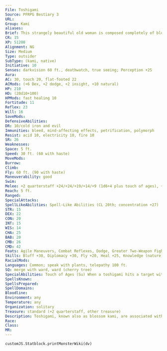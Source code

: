 ```yaml
---
File: Toshigami
Source: PFRPG Bestiary 3
URL: 
Group: Kami
aliases: 
Brief: This strangely beautiful old woman is composed completely of blossoms, bark, and antlerlike branches.
CR: 15
XP: 51200
Alignment: NG
Size: Medium
Type: outsider
SubType: (kami, native)
Initiative: 10
Senses: darkvision 60 ft., deathwatch, true seeing; Perception +25
Aura: 
AC: 30, touch 20, flat-footed 22
ACMods: (+6 Dex, +2 dodge, +2 insight, +10 natural)
HP: 210
HD: (20d10+100)
HPMods: fast healing 10
Fortitude: 11
Reflex: 23
Will: 16
SaveMods: 
DefensiveAbilities: 
DR: 10/cold iron and evil
Immunities: bleed, mind-affecting effects, petrification, polymorph
Resist: acid 10, electricity 10, fire 10
SR: 26
Weaknesses: 
Space: 5 ft.
Speed: 30 ft. (60 with haste)
MoveMods: 
Burrow: 
Climb: 
Fly: 60 ft. (90 with haste)
Maneuverability: good
Swim: 
Melee: +2 quarterstaff +24/+24/+19/+14/+9 (1d6+4 plus touch of ages), +2 quarterstaff +24/+19/+14 (1d6+3 plus touch of ages) or   touch +23 (touch of ages)
Reach: 5 ft.
Ranged: 
SpecialAttacks: 
SpellLikeAbilities: Spell-Like Abilities (CL 20th; concentration +27)  Constant-deathwatch, fly, foresight, haste, speak with plants, true seeing   At Will-cure moderate wounds, tree shape (cherry tree only), tree stride (self plus 50 lbs. of objects only)   3/day-greater restoration, slow (DC 20)   1/day-finger of death (DC 24), time stop, waves of exhaustion
STR: 15
DEX: 22
CON: 20
INT: 15
WIS: 14
CHA: 25
BAB: 20
CMB: 26
CMD: 42
Feats: Agile Maneuvers, Combat Reflexes, Dodge, Greater Two-Weapon Fighting, Improved Initiative, Improved Two-Weapon Fighting, Iron Will, Lightning Reflexes, Two-Weapon Fighting, Weapon Focus (quarterstaff)
Skills: Bluff +30, Diplomacy +30, Fly +20, Heal +25, Knowledge (nature) +25, Perception +25, Sense Motive +25, Stealth +29, Survival +25
RacialMods: 
Languages: Common; speak with plants, telepathy 100 ft.
SQ: merge with ward, ward (cherry tree)
SpecialAbilities: Touch of Ages (Su) When a toshigami hits a target with a touch attack or any melee weapon, the target must succeed at a DC 27 Fortitude save to avoid being magically aged. When a toshigami strikes a foe, it must decide whether it wishes to physically increase the target's age or mentally reduce the  target's age. If it increases the target's physical age, the target takes 1 point of Strength, Dexterity, and Constitution drain. If it decreases the target's mental age, the target takes 1 point of Intelligence, Wisdom, and Charisma drain. Combined with the toshigami's numerous attacks, this can quickly devastate a target, but once a target succeeds at its saving throw against the touch of ages, it can no longer be affected by this ability for 1 round. This is a magical aging effect, but does not actually alter the victim's true age-it merely simulates the creeping effect of age on the flesh or the reversion to an increasingly infantile state of mind. The save DC is Charisma-based.
SpellsKnown: 
SpellsPrepared: 
SpellDomains: 
Bloodline: 
Environment: any
Temperature: any
Organization: solitary
Treasure: standard (+2 quarterstaff, other treasure)
Description: Toshigami, known also as blossom kami, are associated with cherry trees-particularly those that grow in inhabited areas. Often, long after a city has fallen to ruin, these kami guardians are all that remain to remember the lost city's glory. In this way, the toshigami are also associated with the passing of time.  Toshigami rarely show themselves except to those in dire need or who are harming their trees. Still, they have a fascination with mortals, and have even been known to form romantic relationships with them on occasion. A toshigami is 5 feet tall and weighs 100 pounds.
Race: 
Class: 
MR: 
---
```

```dataviewjs
customJS.Statblock.printMonsterWiki(dv)
```
